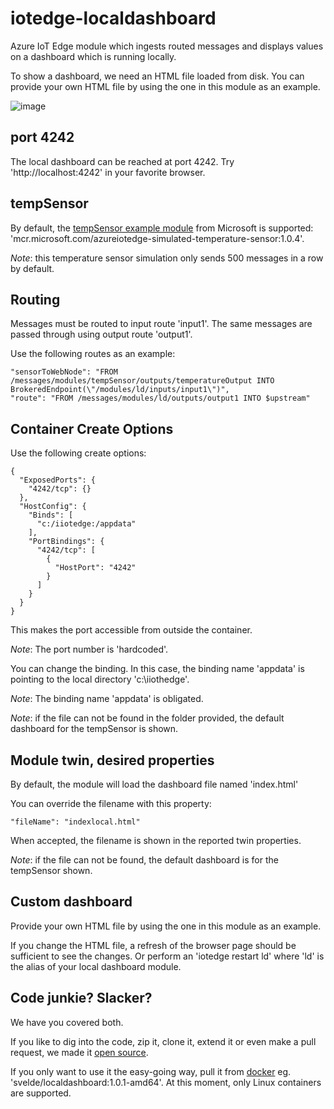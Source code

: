 # iotedge-localdashboard

Azure IoT Edge module which ingests routed messages and displays values on a dashboard which is running locally.

To show a dashboard, we need an HTML file loaded from disk. You can provide your own HTML file by using the one in this module as an example.

![image](https://github.com/sandervandevelde/iotedge-localdashboard/blob/master/Templates/index.microsoft.temperature.sensor.emulation/ld01.png)

## port 4242

The local dashboard can be reached at port 4242. Try 'http://localhost:4242' in your favorite browser.

## tempSensor

By default, the [tempSensor example module](https://github.com/Azure/iot-edge-v1/tree/master/v2/samples/azureiotedge-simulated-temperature-sensor) from Microsoft is supported: 'mcr.microsoft.com/azureiotedge-simulated-temperature-sensor:1.0.4'.

*Note*: this temperature sensor simulation only sends 500 messages in a row by default.

## Routing

Messages must be routed to input route 'input1'. The same messages are passed through using output route 'output1'.

Use the following routes as an example:

    "sensorToWebNode": "FROM /messages/modules/tempSensor/outputs/temperatureOutput INTO BrokeredEndpoint(\"/modules/ld/inputs/input1\")",
    "route": "FROM /messages/modules/ld/outputs/output1 INTO $upstream"
   
## Container Create Options

Use the following create options:

    {
      "ExposedPorts": {
        "4242/tcp": {}
      },
      "HostConfig": {
        "Binds": [
          "c:/iiotedge:/appdata"
        ],
        "PortBindings": {
          "4242/tcp": [
            {
              "HostPort": "4242"
            }
          ]
        }
      }
    }

This makes the port accessible from outside the container.

*Note*: The port number is 'hardcoded'. 

You can change the binding. In this case, the binding name 'appdata' is pointing to the local directory 'c:\iiothedge'. 

*Note*: The binding name 'appdata' is obligated.

*Note*: if the file can not be found in the folder provided, the default dashboard for the tempSensor is shown.

## Module twin, desired properties

By default, the module will load the dashboard file named 'index.html'

You can override the filename with this property:

    "fileName": "indexlocal.html"
    
When accepted, the filename is shown in the reported twin properties.

*Note*: if the file can not be found, the default dashboard is for the tempSensor shown.

## Custom dashboard

Provide your own HTML file by using the one in this module as an example.

If you change the HTML file, a refresh of the browser page should be sufficient to see the changes. Or perform an 'iotedge restart ld' where 'ld' is the alias of your local dashboard module.

## Code junkie? Slacker?

We have you covered both.

If you like to dig into the code, zip it, clone it, extend it or even make a pull request, we made it [open source](https://github.com/sandervandevelde/iotedge-localdashboard). 

If you only want to use it the easy-going way, pull it from [docker](https://hub.docker.com/r/svelde/localdashboard/) eg. 'svelde/localdashboard:1.0.1-amd64'. At this moment, only Linux containers are supported.
